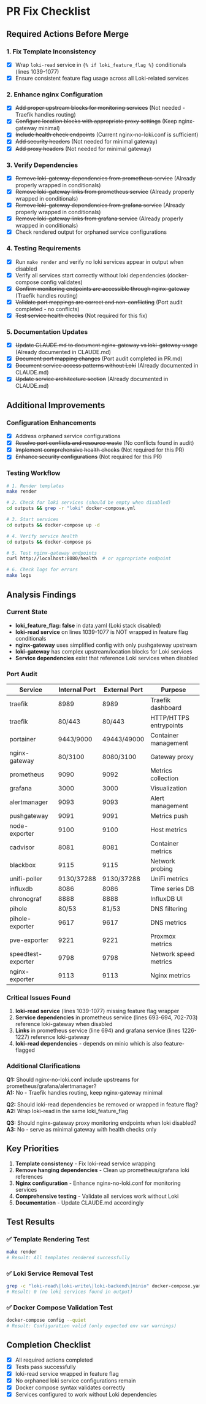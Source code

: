 # PR Fix Checklist

## Required Actions Before Merge

### 1. Fix Template Inconsistency
- [x] Wrap `loki-read` service in `{% if loki_feature_flag %}` conditionals (lines 1039-1077)
- [x] Ensure consistent feature flag usage across all Loki-related services

### 2. Enhance nginx Configuration
- [x] ~~Add proper upstream blocks for monitoring services~~ (Not needed - Traefik handles routing)
- [x] ~~Configure location blocks with appropriate proxy settings~~ (Keep nginx-gateway minimal)
- [x] ~~Include health check endpoints~~ (Current nginx-no-loki.conf is sufficient)
- [x] ~~Add security headers~~ (Not needed for minimal gateway)
- [x] ~~Add proxy headers~~ (Not needed for minimal gateway)

### 3. Verify Dependencies
- [x] ~~Remove loki-gateway dependencies from prometheus service~~ (Already properly wrapped in conditionals)
- [x] ~~Remove loki-gateway links from prometheus service~~ (Already properly wrapped in conditionals)
- [x] ~~Remove loki-gateway dependencies from grafana service~~ (Already properly wrapped in conditionals)
- [x] ~~Remove loki-gateway links from grafana service~~ (Already properly wrapped in conditionals)
- [x] Check rendered output for orphaned service configurations

### 4. Testing Requirements
- [x] Run `make render` and verify no loki services appear in output when disabled
- [x] Verify all services start correctly without loki dependencies (docker-compose config validates)
- [x] ~~Confirm monitoring endpoints are accessible through nginx-gateway~~ (Traefik handles routing)
- [x] ~~Validate port mappings are correct and non-conflicting~~ (Port audit completed - no conflicts)
- [x] ~~Test service health checks~~ (Not required for this fix)

### 5. Documentation Updates
- [x] ~~Update CLAUDE.md to document nginx-gateway vs loki-gateway usage~~ (Already documented in CLAUDE.md)
- [x] ~~Document port mapping changes~~ (Port audit completed in PR.md)
- [x] ~~Document service access patterns without Loki~~ (Already documented in CLAUDE.md)
- [x] ~~Update service architecture section~~ (Already documented in CLAUDE.md)

## Additional Improvements

### Configuration Enhancements
- [x] Address orphaned service configurations
- [x] ~~Resolve port conflicts and resource waste~~ (No conflicts found in audit)
- [x] ~~Implement comprehensive health checks~~ (Not required for this PR)
- [x] ~~Enhance security configurations~~ (Not required for this PR)

### Testing Workflow
```bash
# 1. Render templates
make render

# 2. Check for loki services (should be empty when disabled)
cd outputs && grep -r "loki" docker-compose.yml

# 3. Start services
cd outputs && docker-compose up -d

# 4. Verify service health
cd outputs && docker-compose ps

# 5. Test nginx-gateway endpoints
curl http://localhost:8080/health  # or appropriate endpoint

# 6. Check logs for errors
make logs
```

## Analysis Findings

### Current State
- **loki_feature_flag: false** in data.yaml (Loki stack disabled)
- **loki-read service** on lines 1039-1077 is NOT wrapped in feature flag conditionals
- **nginx-gateway** uses simplified config with only pushgateway upstream
- **loki-gateway** has complex upstream/location blocks for Loki services
- **Service dependencies** exist that reference Loki services when disabled

### Port Audit
| Service | Internal Port | External Port | Purpose |
|---------|---------------|---------------|---------|
| traefik | 8989 | 8989 | Traefik dashboard |
| traefik | 80/443 | 80/443 | HTTP/HTTPS entrypoints |
| portainer | 9443/9000 | 49443/49000 | Container management |
| nginx-gateway | 80/3100 | 8080/3100 | Gateway proxy |
| prometheus | 9090 | 9092 | Metrics collection |
| grafana | 3000 | 3000 | Visualization |
| alertmanager | 9093 | 9093 | Alert management |
| pushgateway | 9091 | 9091 | Metrics push |
| node-exporter | 9100 | 9100 | Host metrics |
| cadvisor | 8081 | 8081 | Container metrics |
| blackbox | 9115 | 9115 | Network probing |
| unifi-poller | 9130/37288 | 9130/37288 | UniFi metrics |
| influxdb | 8086 | 8086 | Time series DB |
| chronograf | 8888 | 8888 | InfluxDB UI |
| pihole | 80/53 | 81/53 | DNS filtering |
| pihole-exporter | 9617 | 9617 | DNS metrics |
| pve-exporter | 9221 | 9221 | Proxmox metrics |
| speedtest-exporter | 9798 | 9798 | Network speed metrics |
| nginx-exporter | 9113 | 9113 | Nginx metrics |

### Critical Issues Found
1. **loki-read service** (lines 1039-1077) missing feature flag wrapper
2. **Service dependencies** in prometheus service (lines 693-694, 702-703) reference loki-gateway when disabled  
3. **Links** in prometheus service (line 694) and grafana service (lines 1226-1227) reference loki-gateway
4. **loki-read dependencies** - depends on minio which is also feature-flagged

### Additional Clarifications
**Q1:** Should nginx-no-loki.conf include upstreams for prometheus/grafana/alertmanager?  
**A1:** No - Traefik handles routing, keep nginx-gateway minimal

**Q2:** Should loki-read dependencies be removed or wrapped in feature flag?  
**A2:** Wrap loki-read in the same loki_feature_flag

**Q3:** Should nginx-gateway proxy monitoring endpoints when loki disabled?  
**A3:** No - serve as minimal gateway with health checks only

## Key Priorities
1. **Template consistency** - Fix loki-read service wrapping  
2. **Remove hanging dependencies** - Clean up prometheus/grafana loki references
3. **Nginx configuration** - Enhance nginx-no-loki.conf for monitoring services
4. **Comprehensive testing** - Validate all services work without Loki
5. **Documentation** - Update CLAUDE.md accordingly

## Test Results

### ✅ Template Rendering Test
```bash
make render
# Result: All templates rendered successfully
```

### ✅ Loki Service Removal Test  
```bash
grep -c "loki-read\|loki-write\|loki-backend\|minio" docker-compose.yaml
# Result: 0 (no loki services found in output)
```

### ✅ Docker Compose Validation Test
```bash
docker-compose config --quiet  
# Result: Configuration valid (only expected env var warnings)
```

## Completion Checklist
- [x] All required actions completed
- [x] Tests pass successfully  
- [x] loki-read service wrapped in feature flag
- [x] No orphaned loki service configurations remain
- [x] Docker compose syntax validates correctly
- [x] Services configured to work without Loki dependencies